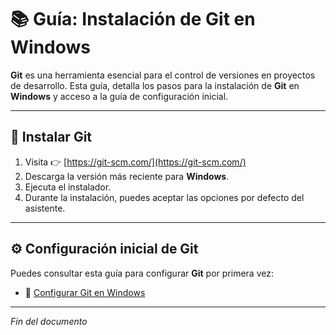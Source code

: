 # 📚 Guía: Instalación de Git en Windows

**Git** es una herramienta esencial para el control de versiones en proyectos de desarrollo. Esta guía, detalla los pasos para la instalación de **Git** en **Windows** y acceso a la guía de configuración inicial.

---

## 🧰 Instalar Git

1. Visita 👉 [https://git-scm.com/](https://git-scm.com/)
2. Descarga la versión más reciente para **Windows**.
3. Ejecuta el instalador.
4. Durante la instalación, puedes aceptar las opciones por defecto del asistente.

---

## ⚙️ Configuración inicial de Git

Puedes consultar esta guía para configurar **Git** por primera vez:

- 📄 [Configurar Git en Windows](https://github.com/tejada1970/guias-desarrollo/blob/master/configuraciones/windows/configurar-git-en-windows.md)

---

*Fin del documento*
